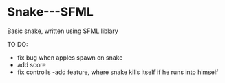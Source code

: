 # Snake---SFML
Basic snake, written using SFML liblary

TO DO:
- fix bug when apples spawn on snake
- add score
- fix controlls
-add feature, where snake kills itself if he runs into himself
